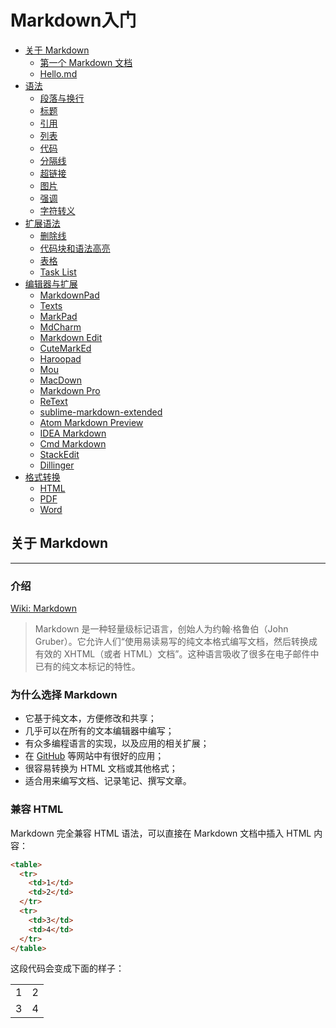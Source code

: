 # Markdown入门

* [关于 Markdown](article/about/readme.md)
  - [第一个 Markdown 文档](article/about/helloworld.md)
  - [Hello.md](article/about/hello.md)
* [语法](article/syntax/readme.md)
  - [段落与换行](article/syntax/paragraphs-and-line-breaks.md)
  - [标题](article/syntax/headers.md)
  - [引用](article/syntax/blockquotes.md)
  - [列表](article/syntax/lists.md)
  - [代码](article/syntax/code.md)
  - [分隔线](article/syntax/horizontal-rule.md)
  - [超链接](article/syntax/links.md)
  - [图片](article/syntax/images.md)
  - [强调](article/syntax/emphasis.md)
  - [字符转义](article/syntax/blackslash-escapes.md)
* [扩展语法](article/extension/readme.md)
  - [删除线](article/extension/strikethrougn.md)
  - [代码块和语法高亮](article/extension/code-blocks-and-highlighting.md)
  - [表格](article/extension/table.md)
  - [Task List](article/extension/task-list.md)
* [编辑器与扩展](article/tools/readme.md)
  - [MarkdownPad](article/tools/markdownpad.md)
  - [Texts](article/tools/texts.md)
  - [MarkPad](article/tools/markpad.md)
  - [MdCharm](article/tools/mdcharm.md)
  - [Markdown Edit](article/tools/markdown-edit.md)
  - [CuteMarkEd](article/tools/cutemarked.md)
  - [Haroopad](article/tools/haroopad.md)
  - [Mou](article/tools/mou.md)
  - [MacDown](article/tools/macdown.md)
  - [Markdown Pro](article/tools/markdown-pro.md)
  - [ReText](article/tools/retext.md)
  - [sublime-markdown-extended](article/tools/sublime-markdown-extended.md)
  - [Atom Markdown Preview](article/tools/atom-markdown-preview.md)
  - [IDEA Markdown](article/tools/idea-markdown.md)
  - [Cmd Markdown](article/tools/cmd-markdown.md)
  - [StackEdit](article/tools/stackedit.md)
  - [Dillinger](article/tools/dillinger.md)
* [格式转换](article/convert/readme.md)
  - [HTML](article/convert/html.md)
  - [PDF](article/convert/pdf.md)
  - [Word](article/convert/word.md)

## 关于 Markdown
---

### 介绍

[Wiki: Markdown](http://zh.wikipedia.org/wiki/Markdown "Wiki: Markdown")

>Markdown 是一种轻量级标记语言，创始人为约翰·格鲁伯（John Gruber）。它允许人们“使用易读易写的纯文本格式编写文档，然后转换成有效的 XHTML（或者 HTML）文档”。这种语言吸收了很多在电子邮件中已有的纯文本标记的特性。

### 为什么选择 Markdown

+ 它基于纯文本，方便修改和共享；
+ 几乎可以在所有的文本编辑器中编写；
+ 有众多编程语言的实现，以及应用的相关扩展；
+ 在 [GitHub](https://github.com/) 等网站中有很好的应用；
+ 很容易转换为 HTML 文档或其他格式；
+ 适合用来编写文档、记录笔记、撰写文章。

### 兼容 HTML

Markdown 完全兼容 HTML 语法，可以直接在 Markdown 文档中插入 HTML 内容：

```html
<table>
  <tr>
    <td>1</td>
    <td>2</td>
  </tr>
  <tr>
    <td>3</td>
    <td>4</td>
  </tr>
</table>
```

这段代码会变成下面的样子：

<table>
  <tr>
    <td>1</td>
    <td>2</td>
  </tr>
  <tr>
    <td>3</td>
    <td>4</td>
  </tr>
</table>
